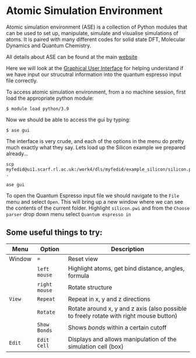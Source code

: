 
# Atomic Simulation Environment

Atomic simulation environment (ASE) is a collection of Python modules that can be used to set up, manipulate, simulate and visualise simulations of atoms.
It is paired with many different codes for solid state DFT, Molecular Dynamics and Quantum Chemistry.

All details about ASE can be found at the main [website](https://wiki.fysik.dtu.dk/ase/)

Here we will look at the [Graphical User Interface](https://wiki.fysik.dtu.dk/ase/ase/gui/gui.html) for helping understand if we have input our strucutral information into the quantum espresso input file correctly.

To access atomic simulation environment, from a no machine session, first load the appropriate python module:

    $ module load python/3.9

Now we should be able to access the gui by typing:

    $ ase gui

The interface is very crude, and each of the options in the menu do pretty much exactly what they say. Lets load up the Silicon example we prepared already...

    scp myfedid@ui1.scarf.rl.ac.uk:/work4/dls/myfedid/example_silicon/silicon.pwi .

    ase gui

To open the Quantum Espresso input file we should navigate to the <code>File</code> menu and select <code>Open</code>. 
This will bring up a new window where we can see the contents of the current folder. 
Highlight <code>silicon.pwi</code> and from the <code>Choose parser</code> drop down menu select <code>Quantum espresso in</code>

## Some useful things to try:

| Menu | Option | Description |
|------|--------|-------------|
| Window | <code>=</code> | Reset view |
|        | <code>left mouse</code> | Highlight atoms, get bind distance, angles, formula |
|        | <code>right mouse</code> | Rotate structure |
| <code>View</code> | <code>Repeat</code> | Repeat in x, y and z directions |
|                   | <code>Rotate</code> | Rotate around x, y and z axis (also possible to freely rotate with right mouse button)|
|                   | <code>Show Bonds</code> | Shows <em>bonds</em> within a certain cutoff | 
|<code>Edit</code>  | <code>Edit Cell</code>  | Displays and allows manipulation of the simulation cell (box) |

